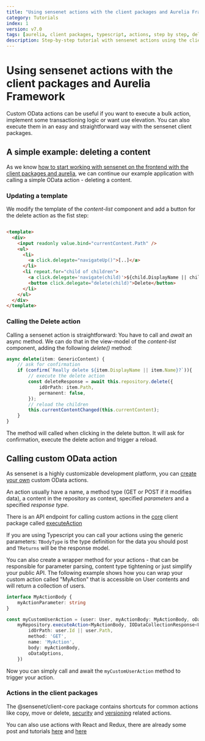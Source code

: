 ```yaml
---
title: "Using sensenet actions with the client packages and Aurelia Framework"
category: Tutorials
index: 1
version: v7.0
tags: [aurelia, client packages, typescript, actions, step by step, delete]
description: Step-by-step tutorial with sensenet actions using the client packages and Aurelia framework
---
```


# Using sensenet actions with the client packages and Aurelia Framework

Custom OData actions can be useful if you want to execute a bulk action, implement some transactioning logic or want use elevation. You can also execute them in an easy and straightforward way with the sensenet client packages.

## A simple example: deleting a content

As we know [how to start working with sensenet on the frontend with the client packages and aurelia](/docs/tutorials/starting-out-with-aurelia/), we can continue our example application with calling a simple OData action - deleting a content.

### Updating a template

We modify the template of the *content-list* component and add a button for the delete action as the fist step:

```html

<template>
  <div>
    <input readonly value.bind="currentContent.Path" />
    <ul>
      <li>
        <a click.delegate="navigateUp()">[..]</a>
      </li>
      <li repeat.for="child of children">
        <a click.delegate='navigate(child)'>${child.DisplayName || child.Name}</a>
        <button click.delegate="delete(child)">Delete</button>
      </li>
    </ul>
  </div>
</template>
```

### Calling the Delete action

Calling a sensenet action is straightforward: You have to call and *await* an async method. We can do that in the view-model of the *content-list* component, adding the following *delete()* method:

```ts
async delete(item: GenericContent) {
    // ask for confirmation
    if (confirm(`Really delete ${item.DisplayName || item.Name}?`)){
        // execute the delete action
        const deleteResponse = await this.repository.delete({
            idOrPath: item.Path,
            permanent: false,
        });
        // reload the children
        this.currentContentChanged(this.currentContent);
    }
}
```
The method will called when clicking in the delete button. It will ask for confirmation, execute the delete action and trigger a reload.

## Calling custom OData action

As sensenet is a highly customizable development platform, you can [create your own](/docs/tutorials/how-to-create-a-custom-odata-action/) custom OData actions.

An action usually have a name, a method type (GET or POST if it modifies data), a content in the repository as context, specified *parameters* and a specified *response type*.

There is an API endpoint for calling custom actions in the [core](https://www.npmjs.com/package/@sensenet/client-core) client package called [executeAction](/api/@sensenet/client-core/classes/repository.html#executeaction)

If you are using Typescript you can call your actions using the generic parameters: ``TBodyType`` is the type definition for the data you should post and ``TReturns`` will be the response model.

You can also create a wrapper method for your actions - that can be responsible for parameter parsing, content type tightening or just simplify your public API. The following example shows how you can wrap your custom action called "MyAction" that is accessible on User contents and will return a collection of users.

```ts
interface MyActionBody {
    myActionParameter: string
}

const myCustomUserAction = (user: User, myActionBody: MyActionBody, oDataOptions: IODataParams<User>) =>
    myRepository.executeAction<MyActionBody, IODataCollectionResponse<User>>({
        idOrPath: user.Id || user.Path,
        method: 'GET',
        name: 'MyAction',
        body: myActionBody,
        oDataOptions,
    })
```

Now you can simply call and await the ``myCustomUserAction`` method to trigger your action.

### Actions in the client packages

The @sensenet/client-core package contains shortcuts for common actions like copy, move or delete, [security](/api/@sensenet/client-core/classes/security.html) and [versioning](/api/@sensenet/client-core/classes/versioning.html) related actions.

You can also use actions with React and Redux, there are already some post and tutorials [here](/blog/2017/09/20/refactoring-sensenet-redux-store) and [here](/docs/tutorials/working-with-actions-in-sensenet-using-reactjs/)
